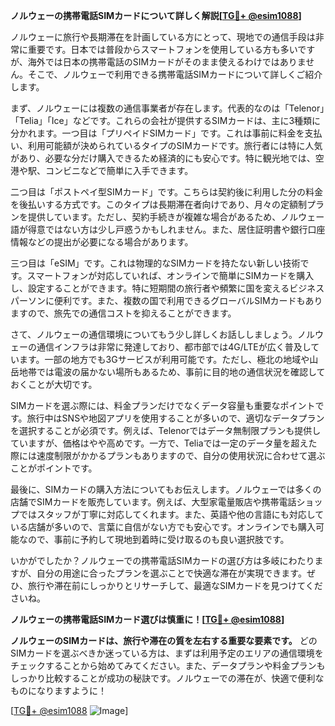 **ノルウェーの携帯電話SIMカードについて詳しく解説[[TG💪+ @esim1088](https://t.me/s/esim1088)]**

ノルウェーに旅行や長期滞在を計画している方にとって、現地での通信手段は非常に重要です。日本では普段からスマートフォンを使用している方も多いですが、海外では日本の携帯電話のSIMカードがそのまま使えるわけではありません。そこで、ノルウェーで利用できる携帯電話SIMカードについて詳しくご紹介します。

まず、ノルウェーには複数の通信事業者が存在します。代表的なのは「Telenor」「Telia」「Ice」などです。これらの会社が提供するSIMカードは、主に3種類に分かれます。一つ目は「プリペイドSIMカード」です。これは事前に料金を支払い、利用可能額が決められているタイプのSIMカードです。旅行者には特に人気があり、必要な分だけ購入できるため経済的にも安心です。特に観光地では、空港や駅、コンビニなどで簡単に入手できます。

二つ目は「ポストペイ型SIMカード」です。こちらは契約後に利用した分の料金を後払いする方式です。このタイプは長期滞在者向けであり、月々の定額制プランを提供しています。ただし、契約手続きが複雑な場合があるため、ノルウェー語が得意ではない方は少し戸惑うかもしれません。また、居住証明書や銀行口座情報などの提出が必要になる場合があります。

三つ目は「eSIM」です。これは物理的なSIMカードを持たない新しい技術です。スマートフォンが対応していれば、オンラインで簡単にSIMカードを購入し、設定することができます。特に短期間の旅行者や頻繁に国を変えるビジネスパーソンに便利です。また、複数の国で利用できるグローバルSIMカードもありますので、旅先での通信コストを抑えることができます。

さて、ノルウェーの通信環境についてもう少し詳しくお話ししましょう。ノルウェーの通信インフラは非常に発達しており、都市部では4G/LTEが広く普及しています。一部の地方でも3Gサービスが利用可能です。ただし、極北の地域や山岳地帯では電波の届かない場所もあるため、事前に目的地の通信状況を確認しておくことが大切です。

SIMカードを選ぶ際には、料金プランだけでなくデータ容量も重要なポイントです。旅行中はSNSや地図アプリを使用することが多いので、適切なデータプランを選択することが必須です。例えば、Telenorではデータ無制限プランも提供していますが、価格はやや高めです。一方で、Teliaでは一定のデータ量を超えた際には速度制限がかかるプランもありますので、自分の使用状況に合わせて選ぶことがポイントです。

最後に、SIMカードの購入方法についてもお伝えします。ノルウェーでは多くの店舗でSIMカードを販売しています。例えば、大型家電量販店や携帯電話ショップではスタッフが丁寧に対応してくれます。また、英語や他の言語にも対応している店舗が多いので、言葉に自信がない方でも安心です。オンラインでも購入可能なので、事前に予約して現地到着時に受け取るのも良い選択肢です。

いかがでしたか？ノルウェーでの携帯電話SIMカードの選び方は多岐にわたりますが、自分の用途に合ったプランを選ぶことで快適な滞在が実現できます。ぜひ、旅行や滞在前にしっかりとリサーチして、最適なSIMカードを見つけてくださいね。

**ノルウェーの携帯電話SIMカード選びは慎重に！[[TG💪+ @esim1088](https://t.me/s/esim1088)]**

**ノルウェーのSIMカードは、旅行や滞在の質を左右する重要な要素です。** どのSIMカードを選ぶべきか迷っている方は、まずは利用予定のエリアの通信環境をチェックすることから始めてみてください。また、データプランや料金プランもしっかり比較することが成功の秘訣です。ノルウェーでの滞在が、快適で便利なものになりますように！

[[TG💪+ @esim1088](https://t.me/s/esim1088) ![Image](https://i.postimg.cc/Y0z9fWf4/image.png)]